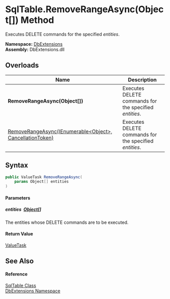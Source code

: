 SqlTable.RemoveRangeAsync(Object[]) Method
==========================================
Executes DELETE commands for the specified *entities*.
  
**Namespace:** [DbExtensions][1]  
**Assembly:** DbExtensions.dll

Overloads
---------

| Name                                                             | Description                                            |
| ---------------------------------------------------------------- | ------------------------------------------------------ |
| **RemoveRangeAsync(Object[])**                                   | Executes DELETE commands for the specified *entities*. |
| [RemoveRangeAsync(IEnumerable&lt;Object>, CancellationToken)][2] | Executes DELETE commands for the specified *entities*. |


Syntax
------

```csharp
public ValueTask RemoveRangeAsync(
	params Object[] entities
)
```

#### Parameters

##### *entities*  [Object][3][]
The entities whose DELETE commands are to be executed.

#### Return Value
[ValueTask][4]

See Also
--------

#### Reference
[SqlTable Class][5]  
[DbExtensions Namespace][1]  

[1]: ../README.md
[2]: RemoveRangeAsync.md
[3]: https://learn.microsoft.com/dotnet/api/system.object
[4]: https://learn.microsoft.com/dotnet/api/system.threading.tasks.valuetask
[5]: README.md
